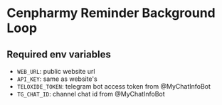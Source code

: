 # Cenpharmy Reminder Background Loop

## Required env variables

- `WEB_URL`: public website url
- `API_KEY`: same as website's
- `TELOXIDE_TOKEN`: telegram bot access token from @MyChatInfoBot
- `TG_CHAT_ID`: channel chat id from @MyChatInfoBot
